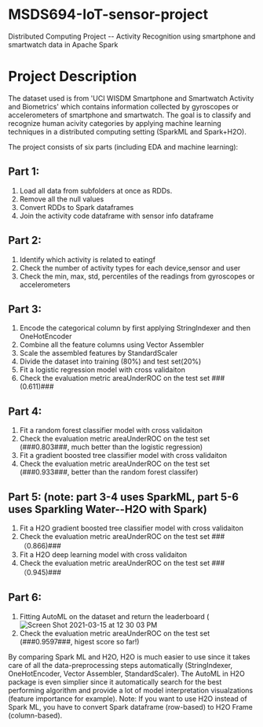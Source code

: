 # MSDS694-IoT-sensor-project
Distributed Computing Project -- Activity Recognition using smartphone and smartwatch data in Apache Spark

# Project Description
The dataset used is from 'UCI WISDM Smartphone and Smartwatch Activity and Biometrics' which contains information collected by gyroscopes or accelerometers of smartphone and smartwatch. The goal is to classify and recognize human acivity categories by applying machine learning techniques in a distributed computing setting (SparkML and Spark+H2O). 

The project consists of six parts (including EDA and machine learning):
  ## Part 1: 
  1) Load all data from subfolders at once as RDDs.
  2) Remove all the null values
  3) Convert RDDs to Spark dataframes
  4) Join the activity code dataframe with sensor info dataframe
  
  ## Part 2:
  1) Identify which activity is related to eatingf
  2) Check the number of activity types for each device,sensor and user
  3) Check the min, max, std, percentiles of the readings from gyroscopes or accelerometers
  
  ## Part 3: 
  1) Encode the categorical column by first applying StringIndexer and then OneHotEncoder
  2) Combine all the feature columns using Vector Assembler 
  3) Scale the assembled features by StandardScaler
  4) Divide the dataset into training (80%) and test set(20%)
  5) Fit a logistic regression model with cross validaiton
  6) Check the evaluation metric areaUnderROC on the test set ###(0.611)###

  ## Part 4: 
  1) Fit a random forest classifier model with cross validaiton
  2) Check the evaluation metric areaUnderROC on the test set (###0.803###, much better than the logistic regression)
  3) Fit a gradient boosted tree classifier model with cross validaiton
  2) Check the evaluation metric areaUnderROC on the test set (###0.933###, better than the random forest classifer)
  
  ## Part 5: (note: part 3-4 uses SparkML, part 5-6 uses Sparkling Water--H2O with Spark)
  1) Fit a H2O gradient boosted tree classifier model with cross validaiton
  2) Check the evaluation metric areaUnderROC on the test set ###（0.866)###
  3) Fit a H2O deep learning model with cross validaiton
  4) Check the evaluation metric areaUnderROC on the test set ###（0.945)###
 
  ## Part 6:
  1) Fitting AutoML on the dataset and return the leaderboard (![Screen Shot 2021-03-15 at 12 30 03 PM](https://user-images.githubusercontent.com/53668668/111210182-2c4a9b00-858a-11eb-8163-abbe71eeeae2.png)
  2) Check the evaluation metric areaUnderROC on the test set (###0.9597###, higest score so far!)

  
  
  By comparing Spark ML and H2O, H2O is much easier to use since it takes care of all the data-preprocessing steps automatically (StringIndexer, OneHotEncoder, Vector Assembler, StandardScaler). The AutoML in H2O package is even simplier since it automatically search for the best performing algorithm and provide a lot of model interpretation visualzations (feature importance for example). Note: If you want to use H2O instead of Spark ML, you have to convert Spark dataframe (row-based) to H2O Frame (column-based). 
  
  
  
  
 
